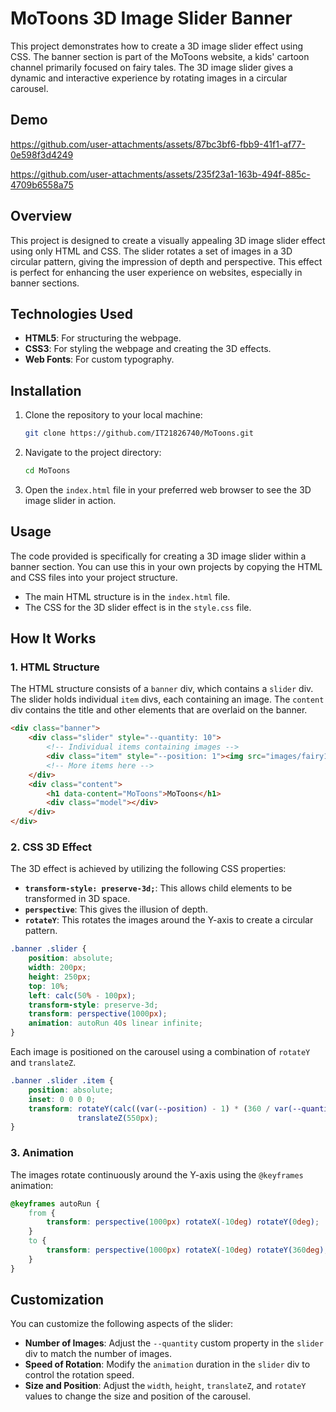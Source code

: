

# MoToons 3D Image Slider Banner

This project demonstrates how to create a 3D image slider effect using CSS. The banner section is part of the MoToons website, a kids' cartoon channel primarily focused on fairy tales. The 3D image slider gives a dynamic and interactive experience by rotating images in a circular carousel.

## Demo


https://github.com/user-attachments/assets/87bc3bf6-fbb9-41f1-af77-0e598f3d4249



https://github.com/user-attachments/assets/235f23a1-163b-494f-885c-4709b6558a75



## Overview

This project is designed to create a visually appealing 3D image slider effect using only HTML and CSS. The slider rotates a set of images in a 3D circular pattern, giving the impression of depth and perspective. This effect is perfect for enhancing the user experience on websites, especially in banner sections.

## Technologies Used

- **HTML5**: For structuring the webpage.
- **CSS3**: For styling the webpage and creating the 3D effects.
- **Web Fonts**: For custom typography.

## Installation

1. Clone the repository to your local machine:

   ```bash
   git clone https://github.com/IT21826740/MoToons.git
   ```

2. Navigate to the project directory:

   ```bash
   cd MoToons
   ```

3. Open the `index.html` file in your preferred web browser to see the 3D image slider in action.

## Usage

The code provided is specifically for creating a 3D image slider within a banner section. You can use this in your own projects by copying the HTML and CSS files into your project structure.

- The main HTML structure is in the `index.html` file.
- The CSS for the 3D slider effect is in the `style.css` file.

## How It Works

### 1. **HTML Structure**

The HTML structure consists of a `banner` div, which contains a `slider` div. The slider holds individual `item` divs, each containing an image. The `content` div contains the title and other elements that are overlaid on the banner.

```html
<div class="banner">
    <div class="slider" style="--quantity: 10">
        <!-- Individual items containing images -->
        <div class="item" style="--position: 1"><img src="images/fairy1.jpg" alt=""></div>
        <!-- More items here -->
    </div>
    <div class="content">
        <h1 data-content="MoToons">MoToons</h1>
        <div class="model"></div>
    </div>
</div>
```

### 2. **CSS 3D Effect**

The 3D effect is achieved by utilizing the following CSS properties:

- **`transform-style: preserve-3d;`**: This allows child elements to be transformed in 3D space.
- **`perspective`**: This gives the illusion of depth.
- **`rotateY`**: This rotates the images around the Y-axis to create a circular pattern.

```css
.banner .slider {
    position: absolute;
    width: 200px;
    height: 250px;
    top: 10%;
    left: calc(50% - 100px);
    transform-style: preserve-3d;
    transform: perspective(1000px);
    animation: autoRun 40s linear infinite;
}
```

Each image is positioned on the carousel using a combination of `rotateY` and `translateZ`.

```css
.banner .slider .item {
    position: absolute;
    inset: 0 0 0 0;
    transform: rotateY(calc((var(--position) - 1) * (360 / var(--quantity)) * 1deg))
               translateZ(550px);
}
```

### 3. **Animation**

The images rotate continuously around the Y-axis using the `@keyframes` animation:

```css
@keyframes autoRun {
    from {
        transform: perspective(1000px) rotateX(-10deg) rotateY(0deg);
    }
    to {
        transform: perspective(1000px) rotateX(-10deg) rotateY(360deg);
    }
}
```

## Customization

You can customize the following aspects of the slider:

- **Number of Images**: Adjust the `--quantity` custom property in the `slider` div to match the number of images.
- **Speed of Rotation**: Modify the `animation` duration in the `slider` div to control the rotation speed.
- **Size and Position**: Adjust the `width`, `height`, `translateZ`, and `rotateY` values to change the size and position of the carousel.

